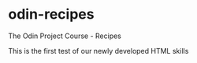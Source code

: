 # odin-recipes
The Odin Project Course - Recipes

This is the first test of our newly developed HTML skills
